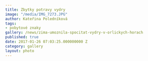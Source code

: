 ```yaml
---
title: Zbytky potravy vydry
image: "/media/IMG_7273.JPG"
author: Kateřina Poledníková
tags:
- pobytové znaky
gallery: /news/zima-umoznila-spocitat-vydry-v-orlickych-horach
published: true
date: 2017-01-26 07:03:25.000000000 Z
category: gallery
layout: photo
---
```

